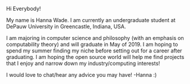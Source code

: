 Hi Everybody!

My name is Hanna Wade. I am currently an undergraduate student at DePauw University in Greencastle, Indiana, USA. 

I am majoring in computer science and philosophy (with an emphasis on computability theory) and will graduate in May of 2019.
I am hoping to spend my summer finding my niche before setting out for a career after graduating. I am hoping the open source
world will help me find projects that I enjoy and narrow down my industry/computing interests!

I would love to chat/hear any advice you may have!
-Hanna :) 
